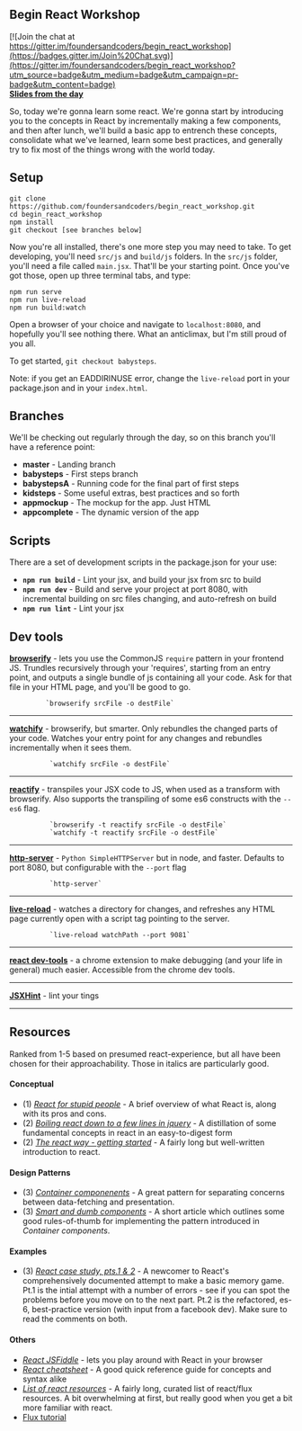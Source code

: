 ## Begin React Workshop

[![Join the chat at https://gitter.im/foundersandcoders/begin_react_workshop](https://badges.gitter.im/Join%20Chat.svg)](https://gitter.im/foundersandcoders/begin_react_workshop?utm_source=badge&utm_medium=badge&utm_campaign=pr-badge&utm_content=badge)  
__[Slides from the day](http://slides.com/jamesgriffiths/begin-react-workshop/#/)__

So, today we're gonna learn some react.
We're gonna start by introducing you to the concepts in React by incrementally making a few components, and then after lunch, we'll build a basic app to entrench these concepts, consolidate what we've learned, learn some best practices, and generally try to fix most of the things wrong with the world today.

## Setup

```
git clone https://github.com/foundersandcoders/begin_react_workshop.git
cd begin_react_workshop
npm install
git checkout [see branches below]
```
Now you're all installed, there's one more step you may need to take. To get developing, you'll need `src/js` and `build/js` folders. In the `src/js` folder, you'll need a file called `main.jsx`. That'll be your starting point. Once you've got those, open up three terminal tabs, and type:
```
npm run serve 
npm run live-reload 
npm run build:watch
```
Open a browser of your choice and navigate to `localhost:8080`, and hopefully you'll see nothing there. What an anticlimax, but I'm still proud of you all.  

To get started, `git checkout babysteps`.

Note: if you get an EADDIRINUSE error, change the `live-reload` port in your package.json and in your `index.html`.

## Branches
We'll be checking out regularly through the day, so on this branch you'll have a reference point:  
* __master__ - Landing branch  
* __babysteps__ - First steps branch  
* __babystepsA__ - Running code for the final part of first steps  
* __kidsteps__ - Some useful extras, best practices and so forth
* __appmockup__ - The mockup for the app. Just HTML  
* __appcomplete__ - The dynamic version of the app  

## Scripts
There are a set of development scripts in the package.json for your use:
* __`npm run build`__ - Lint your jsx, and build your jsx from src to build
* __`npm run dev`__ - Build and serve your project at port 8080, with incremental building on src files changing, and auto-refresh on build
* __`npm run lint`__ - Lint your jsx


## Dev tools

[__browserify__](http://browserify.org/) - lets you use the CommonJS `require` pattern in your frontend JS.
Trundles recursively through your 'requires', starting from an entry point, and outputs a single bundle of js containing all your code. Ask for that file in your HTML page, and you'll be good to go.

             `browserify srcFile -o destFile`

---
[__watchify__](https://www.npmjs.com/package/watchify) - browserify, but smarter. Only rebundles the changed parts of your
code.
             Watches your entry point for any changes and rebundles incrementally when it sees them.

              `watchify srcFile -o destFile`

---
[__reactify__](https://www.npmjs.com/package/reactify) - transpiles your JSX code to JS, when used as a transform with browserify. Also supports the transpiling of some es6 constructs with the `--es6` flag.

              `browserify -t reactify srcFile -o destFile`
              `watchify -t reactify srcFile -o destFile`

---
[__http-server__](https://www.npmjs.com/package/http-server) - `Python SimpleHTTPServer` but in node, and faster. Defaults to port 8080, but configurable with the `--port` flag

              `http-server`

---
[__live-reload__](https://www.npmjs.com/package/live-reload) - watches a directory for changes, and refreshes any HTML page currently open with a script tag pointing to the server.

              `live-reload watchPath --port 9081`

---
[__react dev-tools__](https://chrome.google.com/webstore/detail/react-developer-tools/fmkadmapgofadopljbjfkapdkoienihi) - a chrome extension to make debugging (and your life in general) much easier. Accessible from the chrome dev tools.

---
__[JSXHint](https://github.com/STRML/JSXHint/)__ - lint your tings

---

## Resources
Ranked from 1-5 based on presumed react-experience, but all have been chosen for their approachability. Those in italics are particularly good.
#### Conceptual
* (1) _[React for stupid people](http://blog.andrewray.me/reactjs-for-stupid-people/)_ - A brief overview of what React is, along with its pros and cons.
* (2) _[Boiling react down to a few lines in jquery](http://hackflow.com/blog/2015/03/08/boiling-react-down-to-few-lines-in-jquery/)_ - A distillation of some fundamental concepts in react in an easy-to-digest form
* (2) _[The react way - getting started](http://blog.risingstack.com/the-react-way-getting-started-tutorial/)_ - A fairly long but well-written introduction to react. 

#### Design Patterns
* (3) _[Container componenents](https://medium.com/@learnreact/container-components-c0e67432e005)_ - A great pattern for separating concerns between data-fetching and presentation.
* (3) _[Smart and dumb components](https://medium.com/@dan_abramov/smart-and-dumb-components-7ca2f9a7c7d0)_ - A short article which outlines some good rules-of-thumb for implementing the pattern introduced in _Container components_. 

#### Examples
* (3) _[React case study, pts.1 & 2](http://blog.krawaller.se/posts/a-react-js-case-study/)_ - A newcomer to React's comprehensively documented attempt to make a basic memory game. Pt.1 is the intial attempt with a number of errors - see if you can spot the problems before you move on to the next part. Pt.2 is the refactored, es-6, best-practice version (with input from a facebook dev). Make sure to read the comments on both.  

#### Others
* _[React JSFiddle](http://jsfiddle.net/reactjs/69z2wepo/)_ - lets you play around with React in your browser
* _[React cheatsheet](http://ricostacruz.com/cheatsheets/react.html)_ - A good quick reference guide for concepts and syntax alike
* _[List of react resources](https://github.com/enaqx/awesome-react)_ - A fairly long, curated list of react/flux resources. A bit overwhelming at first, but really good when you get a bit more familiar with react.
* [Flux tutorial](https://github.com/MIJOTHY/FOR_FLUX_SAKE)
